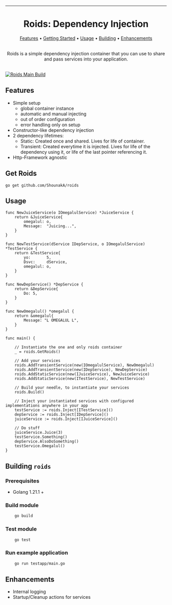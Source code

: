 <!-- markdownlint-configure-file {
  "MD013": {
    "code_blocks": false,
    "tables": false
  },
  "MD033": false,
  "MD041": false
} -->

<div align="center">

<hr />

# Roids: Dependency Injection

[Features](#features) •
[Getting Started](#get-roids) •
[Usage](#usage) •
[Building](#building-roids) •
[Enhancements](#enhancements)

<br/>
Roids is a simple dependency injection container that you can use to share and pass services into your application.
</div>

<br/>

[![Roids Main Build](https://github.com/ShounakA/roids/actions/workflows/build-test.yml/badge.svg)](https://github.com/ShounakA/roids/actions/workflows/build-test.yml)


## Features

- Simple setup
  - global container instance
  - automatic and manual injecting
  - out of order configuration
  - error handling only on setup
- Constructor-like dependency injection
- 2 dependency lifetimes: 
  - Static: Created once and shared. Lives for life of container.
  - Transient: Created everytime it is injected. Lives for life of the dependency using it, or life of the last pointer referencing it.
- Http-Framework agnostic
  
## Get Roids
```
go get github.com/ShounakA/roids
```

## Usage

```golang
func NewJuiceService(o IOmegalulService) *JuiceService {
	return &JuiceService{
		omegalul: o,
		Message:  "Juicing...",
	}
}

func NewTestService(dService IDepService, o IOmegalulService) *TestService {
	return &TestService{
		yo:       5,
		Dsvc:     dService,
		omegalul: o,
	}
}

func NewDepService() *DepService {
	return &DepService{
		Do: 5,
	}
}

func NewOmegalul() *omegalul {
	return &omegalul{
		Message: "L OMEGALUL L",
	}
}

func main() {

    // Instantiate the one and only roids container
	_ = roids.GetRoids()

    // Add your services
	roids.AddTransientService(new(IOmegalulService), NewOmegalul)
	roids.AddTransientService(new(IDepService), NewDepService)
	roids.AddStaticService(new(IJuiceService), NewJuiceService)
	roids.AddStaticService(new(ITestService), NewTestService)
	
	// Build your needle, to instantiate your services
	roids.Build()

    // Inject your instantiated services with configured implementations anywhere in your app
	testService := roids.Inject[ITestService]()
	depService := roids.Inject[IDepService]()
	juiceService := roids.Inject[IJuiceService]()

	// Do stuff
	juiceService.Juice(3)
	testService.Something()
	depService.AlsoDoSomething()
	testService.Omegalul()
}
```

## Building `roids`

### Prerequisites
 - Golang 1.21.1 +

### Build module
```bash
	go build
```

### Test module
```bash
	go test
```
### Run example application
```bash
	go run testapp/main.go
```

## Enhancements

- Internal logging
- Startup/Cleanup actions for services
